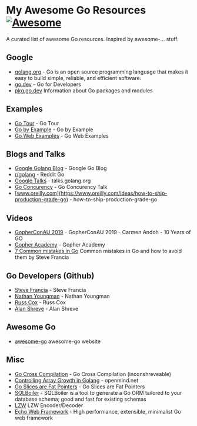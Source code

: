 # My Awesome Go Resources [![Awesome](https://awesome.re/badge.svg)](https://awesome.re)

A curated list of awesome Go resources. Inspired by awesome-... stuff.

## Google
* [golang.org](https://golang.org) - Go is an open source programming language that makes it easy to build simple, reliable, and efficient software.
* [go.dev](https://go.dev/) - Go for Developers
* [pkg.go.dev](https://pkg.go.dev/) Information about Go packages and modules

## Examples
* [Go Tour](https://tour.golang.org/) - Go Tour
* [Go by Example](https://gobyexample.com/) - Go by Example
* [Go Web Examples](https://gowebexamples.com/) - Go Web Examples

## Blogs and Talks
* [Google Golang Blog](https://go.dev/blog/) - Google Go Blog
* [r/golang](https://www.reddit.com/r/golang/) - Reddit Go
* [Google Talks](https://talks.golang.org/) - talks.golang.org
* [Go Concurency](https://talks.golang.org/2012/concurrency.slide#1) - Go Concurency Talk 
* [www.oreilly.com](https://www.oreilly.com/ideas/how-to-ship-production-grade-go) - how-to-ship-production-grade-go
 
## Videos
* [GopherConAU 2019](https://www.youtube.com/watch?v=6oF0UblqkGs) - GopherConAU 2019 - Carmen Andoh - 10 Years of GO
* [Gopher Academy](https://www.youtube.com/channel/UCx9QVEApa5BKLw9r8cnOFEA) -  Gopher Academy
* [7 Common mistakes in Go](https://www.youtube.com/watch?v=29LLRKIL_TI) Common mistakes in Go and how to avoid them by Steve Francia

## Go Developers (Github)
* [Steve Francia](https://github.com/spf13) - Steve Francia
* [Nathan Youngman](https://github.com/nathany) - Nathan Youngman
* [Russ Cox](https://research.swtch.com/) - Russ Cox
* [Alan Shreve](https://github.com/inconshreveable) - Alan Shreve

## Awesome Go
* [awesome-go](https://awesome-go.com/) awesome-go website

## Misc
* [Go Cross Compilation](https://github.com/inconshreveable/gonative) - Go Cross Compilation (inconshreveable)
* [Controlling Array Growth in Golang](http://openmymind.net/Controlling-Array-Growth-In-Golang/) - openmind.net
* [Go Slices are Fat Pointers](https://nullprogram.com/blog/2019/06/30/) - Go Slices are Fat Pointers
* [SQLBoiler](https://github.com/volatiletech/sqlboiler) - SQLBoiler is a tool to generate a Go ORM tailored to your database schema; good and fast for existing schemas
* [LZW](https://github.com/hhrutter/lzw) LZW Encoder/Decoder
* [Echo Web Framework](https://echo.labstack.com/) - High performance, extensible, minimalist Go web framework


